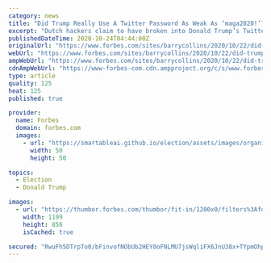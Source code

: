 ```yaml
---
category: news
title: "Did Trump Really Use A Twitter Password As Weak As ‘maga2020!’?"
excerpt: "Dutch hackers claim to have broken into Donald Trump’s Twitter account using an easily guessable password, but security experts are not convinced."
publishedDateTime: 2020-10-24T04:44:00Z
originalUrl: "https://www.forbes.com/sites/barrycollins/2020/10/22/did-trump-really-use-a-twitter-password-as-weak-as-maga20/"
webUrl: "https://www.forbes.com/sites/barrycollins/2020/10/22/did-trump-really-use-a-twitter-password-as-weak-as-maga20/"
ampWebUrl: "https://www.forbes.com/sites/barrycollins/2020/10/22/did-trump-really-use-a-twitter-password-as-weak-as-maga20/amp/"
cdnAmpWebUrl: "https://www-forbes-com.cdn.ampproject.org/c/s/www.forbes.com/sites/barrycollins/2020/10/22/did-trump-really-use-a-twitter-password-as-weak-as-maga20/amp/"
type: article
quality: 125
heat: 125
published: true

provider:
  name: Forbes
  domain: forbes.com
  images:
    - url: "https://smartableai.github.io/election/assets/images/organizations/forbes.com-50x50.jpg"
      width: 50
      height: 50

topics:
  - Election
  - Donald Trump

images:
  - url: "https://thumbor.forbes.com/thumbor/fit-in/1200x0/filters%3Aformat%28jpg%29/https%3A%2F%2Fspecials-images.forbesimg.com%2Fimageserve%2F5f91a64e5946a0e9165fe5c7%2F0x0.jpg"
    width: 1199
    height: 856
    isCached: true

secured: "RwuFh5DTrpTo0/bFinvofNObUb2HEY0oFNLMU7jsWqliFX6JnU38x+TYpmOhpl1AzLO+yGwTDGr5Lj4NsfXuGOXry9pBQ4ejdvGiiwXSTzwHBaAXPnl1L1OpDp0Zbpi52YWCQ983kT3rebQIzRiRrRmIIPNcHbHIsx6160Sx9i+CpuxQMiyVZFVFJdHFRawiQQVITBjdgESIQYVGiAw2x+nKSU9amIKFKgwpTP72o4BZarvOLlkMuDL5gWolCi3ITY9Yz19gDyNi5/nrgWV6ngtZxF/AVO1WS/GuW4+mX47Q4sIo7u0E2hbDxaI/3wOhO8dxQDWyDvrL+JLBO/3ubT8A+uvNaLLJ+dAs2Y4/cVM=;L0y++6YyBVy9eM25MtP1aQ=="
---
```


